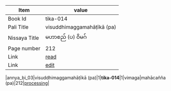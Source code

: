 |Item|value|
|-|-|
|Book Id| tika-014 |
|Pali Title| visuddhimaggamahāṭīkā (pa) |
|Nissaya Title| မဟာစည် (ပ)	ဝိမဂ် |
|Page number| 212 |
|Link|[read](https://www-hk.wikipali.org/app/article/index.php?view=chapter&book=66&par=4&channal=c91983d5-7ad2-43fb-b595-299884a65d18) |
|Link|[edit](https://www-hk.wikipali.org/app/article/index.php?view=chapter&book=66&par=4&channal=c91983d5-7ad2-43fb-b595-299884a65d18&display=sent&mode=edit&direction=col)|


|annya_bi_03|visuddhimaggamahāṭīkā (pa)|1|**tika-014**|1|vimaga|mahācañña (pa)|212|[processing](https://www-hk.wikipali.org/app/article/index.php?view=chapter&book=66&par=4&channal=c91983d5-7ad2-43fb-b595-299884a65d18&display=sent&mode=edit&direction=col)|